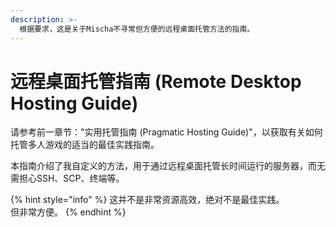 ```yaml
---
description: >-
  根据要求，这是关于Mischa不寻常但方便的远程桌面托管方法的指南。
---
```


# 远程桌面托管指南 (Remote Desktop Hosting Guide)

请参考前一章节："实用托管指南 (Pragmatic Hosting Guide)"，以获取有关如何托管多人游戏的适当的最佳实践指南。

本指南介绍了我自定义的方法，用于通过远程桌面托管长时间运行的服务器，而无需担心SSH、SCP、终端等。

{% hint style="info" %}
这并不是非常资源高效，绝对不是最佳实践。\
但非常方便。
{% endhint %}

<figure><img src="../.gitbook/assets/image (3).png" alt=""><figcaption></figcaption></figure>
